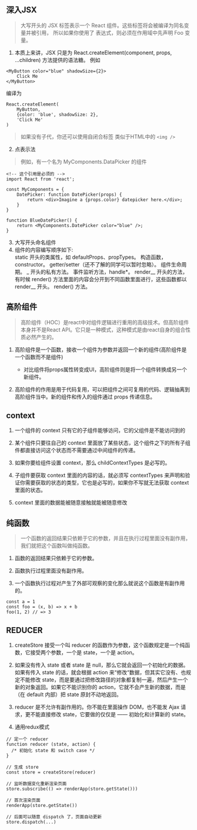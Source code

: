## 深入JSX
> 大写开头的 JSX 标签表示一个 React 组件。这些标签将会被编译为同名变量并被引用，
> 所以如果你使用了 <Foo /> 表达式，则必须在作用域中先声明 Foo 变量。
1. 本质上来讲，JSX 只是为 React.createElement(component, props, ...children) 方法提供的语法糖。
例如
```
<MyButton color="blue" shadowSize={2}>
    Click Me
</MyButton>
```
编译为
```
React.createElement(
    MyButton,
    {color: 'blue', shadowSize: 2},
    'Click Me'
)
```
> 如果没有子代，你还可以使用自闭合标签 类似于HTML中的 ` <img /> `

2. 点表示法
> 例如，有一个名为 MyComponents.DataPicker 的组件
```
<!-- 这个引用是必须的 -->
import React from 'react';

const MyComponents = {
    DatePicker: function DatePicker(props) {
        return <div>Imagine a {props.color} datepicker here.</div>;
    }
}

function BlueDatePicker() {
    return <MyComponents.DatePicker color="blue" />;
}
```

3. 大写开头命名组件
4. 组件的内容编写顺序如下:    
    static 开头的类属性，如 defaultProps、propTypes。
    构造函数，constructor。
    getter/setter（还不了解的同学可以暂时忽略）。
    组件生命周期。
    _ 开头的私有方法。
    事件监听方法，handle*。
    render__ 开头的方法，有时候 render() 方法里面的内容会分开到不同函数里面进行，这些函数都以 render__ 开头。
    render() 方法。

## 高阶组件
> 高阶组件（HOC）是react中对组件逻辑进行重用的高级技术。但高阶组件本身并不是React API。它只是一种模式，这种模式是由react自身的组合性质必然产生的。

1. 高阶组件是一个函数，接收一个组件为参数并返回一个新的组件(高阶组件是一个函数而不是组件)
    - 对比组件将props属性转变成UI，高阶组件则是将一个组件转换成另一个新组件。

2. 高阶组件的作用是用于代码复用，可以把组件之间可复用的代码、逻辑抽离到高阶组件当中。新的组件和传入的组件通过 props 传递信息。

## context
1. 一个组件的 context 只有它的子组件能够访问，它的父组件是不能访问到的

2. 某个组件只要往自己的 context 里面放了某些状态，这个组件之下的所有子组件都直接访问这个状态而不需要通过中间组件的传递。

3. 如果你要给组件设置 context，那么 childContextTypes 是必写的。

4. 子组件要获取 context 里面的内容的话，就必须写 contextTypes 来声明和验证你需要获取的状态的类型，它也是必写的，如果你不写就无法获取 context 里面的状态。

5. context 里面的数据能被随意接触就能被随意修改

## 纯函数
> 一个函数的返回结果只依赖于它的参数，并且在执行过程里面没有副作用，我们就把这个函数叫做纯函数。
1. 函数的返回结果只依赖于它的参数。

2. 函数执行过程里面没有副作用。

3. 一个函数执行过程对产生了外部可观察的变化那么就说这个函数是有副作用的。

```
const a = 1
const foo = (x, b) => x + b
foo(1, 2) // => 3
```

## REDUCER
1. createStore 接受一个叫 reducer 的函数作为参数，这个函数规定是一个纯函数，它接受两个参数，一个是 state，一个是 action。

2. 如果没有传入 state 或者 state 是 null，那么它就会返回一个初始化的数据。如果有传入 state 的话，就会根据 action 来“修改“数据，但其实它没有、也规定不能修改 state，而是要通过把修改路径的对象都复制一遍，然后产生一个新的对象返回。如果它不能识别你的 action，它就不会产生新的数据，而是（在 default 内部）把 state 原封不动地返回。

3. reducer 是不允许有副作用的。你不能在里面操作 DOM，也不能发 Ajax 请求，更不能直接修改 state，它要做的仅仅是 —— 初始化和计算新的 state。

4. 通用redux模式
```
// 定一个 reducer
function reducer (state, action) {
  /* 初始化 state 和 switch case */
}

// 生成 store
const store = createStore(reducer)

// 监听数据变化重新渲染页面
store.subscribe(() => renderApp(store.getState()))

// 首次渲染页面
renderApp(store.getState()) 

// 后面可以随意 dispatch 了，页面自动更新
store.dispatch(...)
```